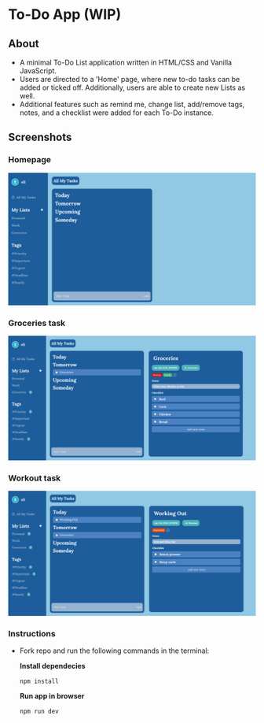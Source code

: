 # To-Do App (WIP)

## About
- A minimal To-Do List application written in HTML/CSS and Vanilla JavaScript.
- Users are directed to a 'Home' page, where new to-do tasks can be added or ticked off. Additionally, users are able to create new Lists as well.
- Additional features such as remind me, change list, add/remove tags, notes, and a checklist were added for each To-Do instance.

## Screenshots

### Homepage
![Homepage](homePage.png)

### Groceries task
![Groceries](groceries.png)

### Workout task
![Workout](workout.png)

### Instructions

- Fork repo and run the following commands in the terminal:

    **Install dependecies**

    ```
    npm install
    ```

    **Run app in browser**
    ```
    npm run dev
    ```

